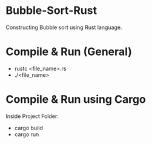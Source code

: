 # Bubble-Sort-Rust
Constructing Bubble sort using Rust language.

# Compile & Run (General)

- rustc <file_name>.rs
- ./<file_name>

# Compile & Run using Cargo

Inside Project Folder:
- cargo build
- cargo run

